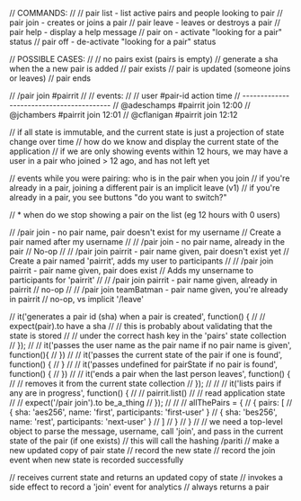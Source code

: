 // COMMANDS:
//
// pair list - list active pairs and people looking to pair
// pair join - creates or joins a pair
// pair leave - leaves or destroys a pair
// pair help - display a help message
// pair on - activate "looking for a pair" status
// pair off - de-activate "looking for a pair" status



// POSSIBLE CASES:
//
// no pairs exist (pairs is empty)
// generate a sha when the a new pair is added
// pair exists
// pair is updated (someone joins or leaves)
// pair ends



// /pair join #pairrit
//
// events:
//
// user         #pair-id   action   time
// -----------------------------------------
// @adeschamps  #pairrit   join     12:00
// @jchambers   #pairrit   join     12:01
// @cflanigan   #pairrit   join     12:12

// if all state is immutable, and the current state is just a projection of state change over time
// how do we know and display the current state of the application
// if we are only showing events within 12 hours, we may have a user in a pair who joined > 12 ago, and has not left yet

// events while you were pairing: who is in the pair when you join
// if you're already in a pair, joining a different pair is an implicit leave (v1)
// if you're already in a pair, you see buttons "do you want to switch?" 

// * when do we stop showing a pair on the list (eg 12 hours with 0 users)

// /pair join - no pair name, pair doesn't exist for my username
// Create a pair named after my username
//
// /pair join - no pair name, already in the pair
// No-op
//
// /pair join pairrit - pair name given, pair doesn't exist yet
// Create a pair named 'pairrit', adds my user to participants
//
// /pair join pairrit - pair name given, pair does exist
// Adds my unsername to participants for 'pairrit'
//
// /pair join pairrit - pair name given, already in pairrit
// no-op
//
// /pair join teamBatman - pair name given, you're already in pairrit
// no-op, vs implicit '/leave'



// it('generates a pair id (sha) when a pair is created', function() {
//   // expect(pair).to have a sha
//   // this is probably about validating that the state is stored
//   // under the correct hash key in the 'pairs' state collection
// });
//
// it('passes the user name as the pair name if no pair name is given', function(){
// })
//
// it('passes the current state of the pair if one is found', function() {
// }
//
// it('passes undefined for pairState if no pair is found', function() {
// })
//
// it('ends a pair when the last person leaves', function() {
//   // removes it from the current state collection
// });
//
//
//     it('lists pairs if any are in progress', function() {
//       // pairrit.list()
//       // read application state
//       // expect('/pair join').to be_a_thing
//     });
//
//
// allThePairs = {
//   { pairs: [
//       { sha: 'aes256', name: 'first', participants: 'first-user' }
//       { sha: 'bes256', name: 'rest', participants: 'next-user' }
//     ]
//   }
// }
//
// we need a top-level object to parse the message, username, call 'join', and pass in the current state of the pair (if one exists)
// this will call the hashing /pariti
  // make a new updated copy of pair state
  // record the new state
  // record the join event when new state is recorded successfully

// receives current state and returns an updated copy of state
// invokes a side effect to record a 'join' event for analytics
// always returns a pair

